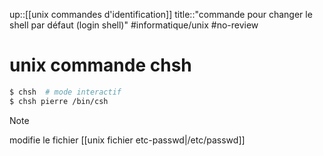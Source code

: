 up::[[unix commandes d'identification]]
title::"commande pour changer le shell par défaut (login shell)"
#informatique/unix #no-review 
# unix commande chsh

```bash
$ chsh  # mode interactif
$ chsh pierre /bin/csh
```


> [!note]
> modifie le fichier [[unix fichier etc-passwd|/etc/passwd]]